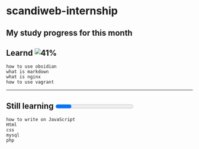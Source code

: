 # scandiweb-internship
My study progress for this month
---

## Learnd ![41%](https://progress-bar.xyz/41)
```learnd
how to use obsidian
what is markdown
what is nginx
how to use vagrant
```
---

## Still learning <progress>
```still learning
how to write on JavaScript
Html
css
mysql
php
```